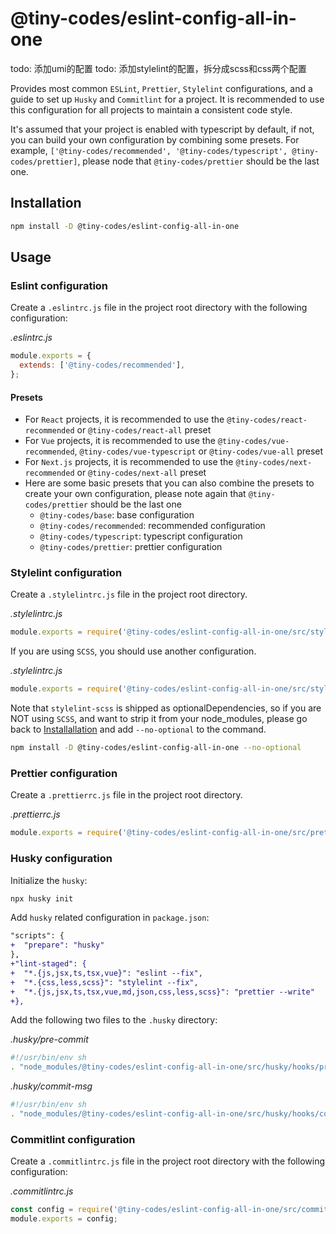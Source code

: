 # @tiny-codes/eslint-config-all-in-one

todo: 添加umi的配置
todo: 添加stylelint的配置，拆分成scss和css两个配置

Provides most common `ESLint`, `Prettier`, `Stylelint` configurations, and a guide to set up `Husky` and `Commitlint` for a project. It is recommended to use this configuration for all projects to maintain a consistent code style.

It's assumed that your project is enabled with typescript by default, if not, you can build your own configuration by combining some presets. For example, `['@tiny-codes/recommended', '@tiny-codes/typescript', @tiny-codes/prettier]`, please node that `@tiny-codes/prettier` should be the last one.

## Installation

```bash
npm install -D @tiny-codes/eslint-config-all-in-one
```

## Usage

### Eslint configuration

Create a `.eslintrc.js` file in the project root directory with the following configuration:

_.eslintrc.js_

```js
module.exports = {
  extends: ['@tiny-codes/recommended'],
};
```

#### Presets

- For `React` projects, it is recommended to use the `@tiny-codes/react-recommended` or `@tiny-codes/react-all` preset
- For `Vue` projects, it is recommended to use the `@tiny-codes/vue-recommended`, `@tiny-codes/vue-typescript` or `@tiny-codes/vue-all` preset
- For `Next.js` projects, it is recommended to use the `@tiny-codes/next-recommended` or `@tiny-codes/next-all` preset
- Here are some basic presets that you can also combine the presets to create your own configuration, please note again that `@tiny-codes/prettier` should be the last one
  - `@tiny-codes/base`: base configuration
  - `@tiny-codes/recommended`: recommended configuration
  - `@tiny-codes/typescript`: typescript configuration
  - `@tiny-codes/prettier`: prettier configuration

### Stylelint configuration

Create a `.stylelintrc.js` file in the project root directory.

_.stylelintrc.js_

```js
module.exports = require('@tiny-codes/eslint-config-all-in-one/src/stylelint/config');
```

If you are using `SCSS`, you should use another configuration.

_.stylelintrc.js_

```js
module.exports = require('@tiny-codes/eslint-config-all-in-one/src/stylelint/config/scss');
```

Note that `stylelint-scss` is shipped as optionalDependencies, so if you are NOT using `SCSS`, and want to strip it from your node_modules, please go back to [Installallation](#installation) and add `--no-optional` to the command.

```bash
npm install -D @tiny-codes/eslint-config-all-in-one --no-optional
```

### Prettier configuration

Create a `.prettierrc.js` file in the project root directory.

_.prettierrc.js_

```js
module.exports = require('@tiny-codes/eslint-config-all-in-one/src/prettier/config');
```

### Husky configuration

Initialize the `husky`:

```bash
npx husky init
```

Add `husky` related configuration in `package.json`:

```diff
"scripts": {
+  "prepare": "husky"
},
+"lint-staged": {
+  "*.{js,jsx,ts,tsx,vue}": "eslint --fix",
+  "*.{css,less,scss}": "stylelint --fix",
+  "*.{js,jsx,ts,tsx,vue,md,json,css,less,scss}": "prettier --write"
+},
```

Add the following two files to the `.husky` directory:

_.husky/pre-commit_

```bash
#!/usr/bin/env sh
. "node_modules/@tiny-codes/eslint-config-all-in-one/src/husky/hooks/pre-commit.sh"
```

_.husky/commit-msg_

```bash
#!/usr/bin/env sh
. "node_modules/@tiny-codes/eslint-config-all-in-one/src/husky/hooks/commit-msg.sh"
```

### Commitlint configuration

Create a `.commitlintrc.js` file in the project root directory with the following configuration:

_.commitlintrc.js_

```js
const config = require('@tiny-codes/eslint-config-all-in-one/src/commitlint/config');
module.exports = config;
```

